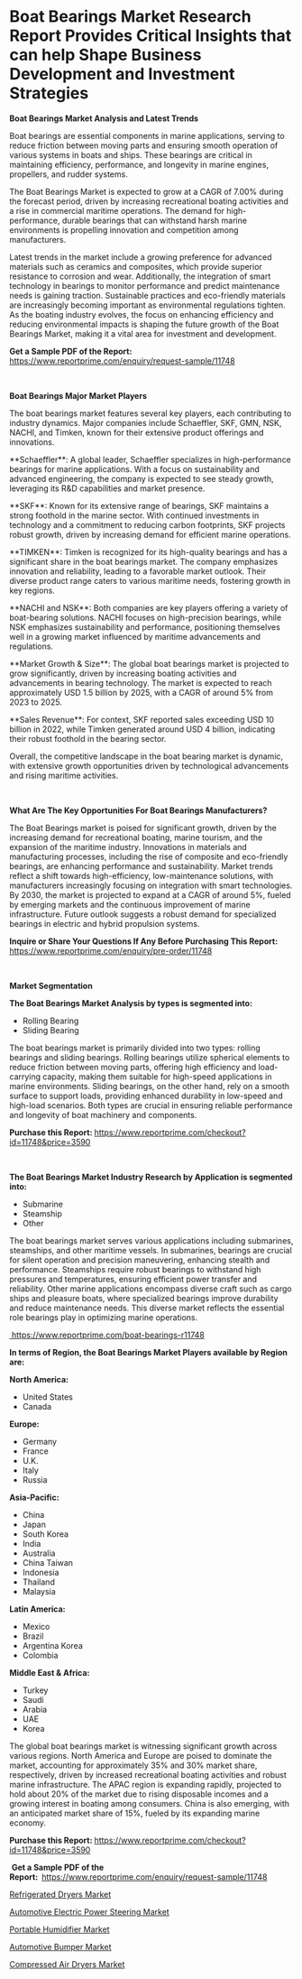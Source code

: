 <p><h1>Boat Bearings Market Research Report Provides Critical Insights that can help Shape Business Development and Investment Strategies</h1></p><p><strong>Boat Bearings Market Analysis and Latest Trends</strong></p>
<p><p>Boat bearings are essential components in marine applications, serving to reduce friction between moving parts and ensuring smooth operation of various systems in boats and ships. These bearings are critical in maintaining efficiency, performance, and longevity in marine engines, propellers, and rudder systems. </p><p>The Boat Bearings Market is expected to grow at a CAGR of 7.00% during the forecast period, driven by increasing recreational boating activities and a rise in commercial maritime operations. The demand for high-performance, durable bearings that can withstand harsh marine environments is propelling innovation and competition among manufacturers. </p><p>Latest trends in the market include a growing preference for advanced materials such as ceramics and composites, which provide superior resistance to corrosion and wear. Additionally, the integration of smart technology in bearings to monitor performance and predict maintenance needs is gaining traction. Sustainable practices and eco-friendly materials are increasingly becoming important as environmental regulations tighten. As the boating industry evolves, the focus on enhancing efficiency and reducing environmental impacts is shaping the future growth of the Boat Bearings Market, making it a vital area for investment and development.</p></p>
<p><strong>Get a Sample PDF of the Report:&nbsp;</strong> <a href="https://www.reportprime.com/enquiry/request-sample/11748?utm_campaign=2771&utm_medium=2&utm_source=Github&utm_content=ia&utm_term=17032025&utm_id=boat-bearings">https://www.reportprime.com/enquiry/request-sample/11748</a></p>
<p>&nbsp;</p>
<p><strong>Boat Bearings Major Market Players</strong></p>
<p><p>The boat bearings market features several key players, each contributing to industry dynamics. Major companies include Schaeffler, SKF, GMN, NSK, NACHI, and Timken, known for their extensive product offerings and innovations.</p><p>**Schaeffler**: A global leader, Schaeffler specializes in high-performance bearings for marine applications. With a focus on sustainability and advanced engineering, the company is expected to see steady growth, leveraging its R&D capabilities and market presence.</p><p>**SKF**: Known for its extensive range of bearings, SKF maintains a strong foothold in the marine sector. With continued investments in technology and a commitment to reducing carbon footprints, SKF projects robust growth, driven by increasing demand for efficient marine operations.</p><p>**TIMKEN**: Timken is recognized for its high-quality bearings and has a significant share in the boat bearings market. The company emphasizes innovation and reliability, leading to a favorable market outlook. Their diverse product range caters to various maritime needs, fostering growth in key regions.</p><p>**NACHI and NSK**: Both companies are key players offering a variety of boat-bearing solutions. NACHI focuses on high-precision bearings, while NSK emphasizes sustainability and performance, positioning themselves well in a growing market influenced by maritime advancements and regulations.</p><p>**Market Growth & Size**: The global boat bearings market is projected to grow significantly, driven by increasing boating activities and advancements in bearing technology. The market is expected to reach approximately USD 1.5 billion by 2025, with a CAGR of around 5% from 2023 to 2025.</p><p>**Sales Revenue**: For context, SKF reported sales exceeding USD 10 billion in 2022, while Timken generated around USD 4 billion, indicating their robust foothold in the bearing sector.</p><p>Overall, the competitive landscape in the boat bearing market is dynamic, with extensive growth opportunities driven by technological advancements and rising maritime activities.</p></p>
<p>&nbsp;</p>
<p><strong>What Are The Key Opportunities For Boat Bearings Manufacturers?</strong></p>
<p><p>The Boat Bearings market is poised for significant growth, driven by the increasing demand for recreational boating, marine tourism, and the expansion of the maritime industry. Innovations in materials and manufacturing processes, including the rise of composite and eco-friendly bearings, are enhancing performance and sustainability. Market trends reflect a shift towards high-efficiency, low-maintenance solutions, with manufacturers increasingly focusing on integration with smart technologies. By 2030, the market is projected to expand at a CAGR of around 5%, fueled by emerging markets and the continuous improvement of marine infrastructure. Future outlook suggests a robust demand for specialized bearings in electric and hybrid propulsion systems.</p></p>
<p><strong>Inquire or Share Your Questions If Any Before Purchasing This Report:</strong> <a href="https://www.reportprime.com/enquiry/pre-order/11748?utm_campaign=2771&utm_medium=2&utm_source=Github&utm_content=ia&utm_term=17032025&utm_id=boat-bearings">https://www.reportprime.com/enquiry/pre-order/11748</a></p>
<p>&nbsp;</p>
<p><strong>Market Segmentation</strong></p>
<p><strong>The Boat Bearings Market Analysis by types is segmented into:</strong></p>
<p><ul><li>Rolling Bearing</li><li>Sliding Bearing</li></ul></p>
<p><p>The boat bearings market is primarily divided into two types: rolling bearings and sliding bearings. Rolling bearings utilize spherical elements to reduce friction between moving parts, offering high efficiency and load-carrying capacity, making them suitable for high-speed applications in marine environments. Sliding bearings, on the other hand, rely on a smooth surface to support loads, providing enhanced durability in low-speed and high-load scenarios. Both types are crucial in ensuring reliable performance and longevity of boat machinery and components.</p></p>
<p><strong>Purchase this Report:&nbsp;</strong><a href="https://www.reportprime.com/checkout?id=11748&price=3590&utm_campaign=2771&utm_medium=2&utm_source=Github&utm_content=ia&utm_term=17032025&utm_id=boat-bearings">https://www.reportprime.com/checkout?id=11748&price=3590</a></p>
<p>&nbsp;</p>
<p><strong>The Boat Bearings Market Industry Research by Application is segmented into:</strong></p>
<p><ul><li>Submarine</li><li>Steamship</li><li>Other</li></ul></p>
<p><p>The boat bearings market serves various applications including submarines, steamships, and other maritime vessels. In submarines, bearings are crucial for silent operation and precision maneuvering, enhancing stealth and performance. Steamships require robust bearings to withstand high pressures and temperatures, ensuring efficient power transfer and reliability. Other marine applications encompass diverse craft such as cargo ships and pleasure boats, where specialized bearings improve durability and reduce maintenance needs. This diverse market reflects the essential role bearings play in optimizing marine operations.</p></p>
<p><a href="https://www.reportprime.com/boat-bearings-r11748?utm_campaign=2771&utm_medium=2&utm_source=Github&utm_content=ia&utm_term=17032025&utm_id=boat-bearings">&nbsp;https://www.reportprime.com/boat-bearings-r11748</a></p>
<p><strong>In terms of Region, the Boat Bearings Market Players available by Region are:</strong></p>
<p>
    <p> <strong> North America: </strong>
        <ul>
            <li>United States</li>
            <li>Canada</li>
        </ul>
        </p> 
    <p> <strong> Europe: </strong>
        <ul>
            <li>Germany</li>
            <li>France</li>
            <li>U.K.</li>
            <li>Italy</li>
            <li>Russia</li>
        </ul>
        </p> 
    <p> <strong> Asia-Pacific: </strong>
        <ul>
            <li>China</li>
            <li>Japan</li>
            <li>South Korea</li>
            <li>India</li>
            <li>Australia</li>
            <li>China Taiwan</li>
            <li>Indonesia</li>
            <li>Thailand</li>
            <li>Malaysia</li>
        </ul>
        </p> 
    <p> <strong> Latin America: </strong>
        <ul>
            <li>Mexico</li>
            <li>Brazil</li>
            <li>Argentina Korea</li>
            <li>Colombia</li>
        </ul>
        </p> 
    <p> <strong> Middle East & Africa: </strong>
        <ul>
            <li>Turkey</li>
            <li>Saudi</li>
            <li>Arabia</li>
            <li>UAE</li>
            <li>Korea</li>
        </ul>
    </p>
    </p>
<p><p>The global boat bearings market is witnessing significant growth across various regions. North America and Europe are poised to dominate the market, accounting for approximately 35% and 30% market share, respectively, driven by increased recreational boating activities and robust marine infrastructure. The APAC region is expanding rapidly, projected to hold about 20% of the market due to rising disposable incomes and a growing interest in boating among consumers. China is also emerging, with an anticipated market share of 15%, fueled by its expanding marine economy.</p></p>
<p><strong>Purchase this Report: </strong><a href="https://www.reportprime.com/checkout?id=11748&price=3590&utm_campaign=2771&utm_medium=2&utm_source=Github&utm_content=ia&utm_term=17032025&utm_id=boat-bearings">https://www.reportprime.com/checkout?id=11748&price=3590</a></p>
<p>&nbsp;<strong>Get a Sample PDF of the Report:&nbsp;&nbsp;</strong><a href="https://www.reportprime.com/enquiry/request-sample/11748?utm_campaign=2771&utm_medium=2&utm_source=Github&utm_content=ia&utm_term=17032025&utm_id=boat-bearings">https://www.reportprime.com/enquiry/request-sample/11748</a></p>
<p><strong></strong></p>
<p><p><a href="https://www.linkedin.com/pulse/detailed-refrigerated-dryers-market-analysis-2025-2032-zpumc?utm_campaign=2771&utm_medium=2&utm_source=Github&utm_content=ia&utm_term=17032025&utm_id=boat-bearings">Refrigerated Dryers Market</a></p><p><a href="https://github.com/abuugjetaj/Market-Research-Report-List-1/blob/main/automotive-electric-power-steering-market.md?utm_campaign=2771&utm_medium=2&utm_source=Github&utm_content=ia&utm_term=17032025&utm_id=boat-bearings">Automotive Electric Power Steering Market</a></p><p><a href="https://www.linkedin.com/pulse/growth-forecast-revenue-outlook-portable-humidifier-market-projected-5zocc?utm_campaign=2771&utm_medium=2&utm_source=Github&utm_content=ia&utm_term=17032025&utm_id=boat-bearings">Portable Humidifier Market</a></p><p><a href="https://github.com/schwminh2001101/Market-Research-Report-List-1/blob/main/automotive-bumper-market.md?utm_campaign=2771&utm_medium=2&utm_source=Github&utm_content=ia&utm_term=17032025&utm_id=boat-bearings">Automotive Bumper Market</a></p><p><a href="https://www.linkedin.com/pulse/insights-compressed-air-dryers-market-from-2025-2032-projecting-fe3wc?utm_campaign=2771&utm_medium=2&utm_source=Github&utm_content=ia&utm_term=17032025&utm_id=boat-bearings">Compressed Air Dryers Market</a></p></p>